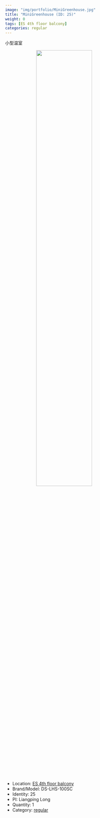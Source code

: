 ```yaml
---
image: "img/portfolio/MiniGreenhouse.jpg"
title: "MiniGreenhouse (ID: 25)"
weight: 0
tags: [ES 4th floor balcony]
categories: regular
---
```


小型温室

<!--more-->

<img src="../../img/portfolio/MiniGreenhouse.jpg" width="60%" style="display: block; margin: auto;">

- Location: [ES 4th floor balcony](../../tags/es_4th_floor_balcony)
- Brand/Model: DS-LHS-100SC
- Identity: 25
- PI: Liangping Long
- Quantity: 1
- Category: [regular](../../categories/regular)






